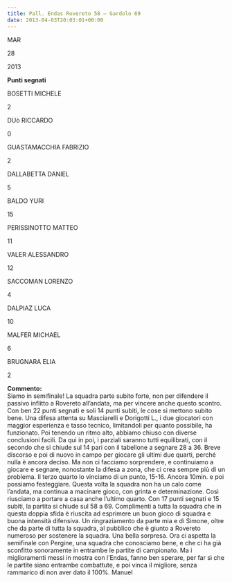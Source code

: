 ```yaml
---
title: Pall. Endas Rovereto 58 – Gardolo 69
date: 2013-04-03T20:03:01+00:00
---
```

MAR

28

2013

**Punti segnati**

BOSETTI MICHELE

2

DUò RICCARDO

0

GUASTAMACCHIA FABRIZIO

2

DALLABETTA DANIEL

5

BALDO YURI

15

PERISSINOTTO MATTEO

11

VALER ALESSANDRO

12

SACCOMAN LORENZO

4

DALPIAZ LUCA

10

MALFER MICHAEL

6

BRUGNARA ELIA

2

**Commento:**  
Siamo in semifinale! La squadra parte subito forte, non per difendere il passivo inflitto a Rovereto all’andata, ma per vincere anche questo scontro. Con ben 22 punti segnati e soli 14 punti subiti, le cose si mettono subito bene. Una difesa attenta su Masciarelli e Dorigotti L., i due giocatori con maggior esperienza e tasso tecnico, limitandoli per quanto possibile, ha funzionato. Poi tenendo un ritmo alto, abbiamo chiuso con diverse conclusioni facili. Da qui in poi, i parziali saranno tutti equilibrati, con il secondo che si chiude sul 14 pari con il tabellone a segnare 28 a 36. Breve discorso e poi di nuovo in campo per giocare gli ultimi due quarti, perché nulla è ancora deciso. Ma non ci facciamo sorprendere, e continuiamo a giocare e segnare, nonostante la difesa a zona, che ci crea sempre più di un problema. Il terzo quarto lo vinciamo di un punto, 15-16. Ancora 10min. e poi possiamo festeggiare. Questa volta la squadra non ha un calo come l’andata, ma continua a macinare gioco, con grinta e determinazione. Così riusciamo a portare a casa anche l’ultimo quarto. Con 17 punti segnati e 15 subiti, la partita si chiude sul 58 a 69. Complimenti a tutta la squadra che in questa doppia sfida è riuscita ad esprimere un buon gioco di squadra e buona intensità difensiva. Un ringraziamento da parte mia e di Simone, oltre che da parte di tutta la squadra, al pubblico che è giunto a Rovereto numeroso per sostenere la squadra. Una bella sorpresa. Ora ci aspetta la semifinale con Pergine, una squadra che conosciamo bene, e che ci ha già sconfitto sonoramente in entrambe le partite di campionato. Ma i miglioramenti messi in mostra con l’Endas, fanno ben sperare, per far sì che le partite siano entrambe combattute, e poi vinca il migliore, senza rammarico di non aver dato il 100%. Manuel